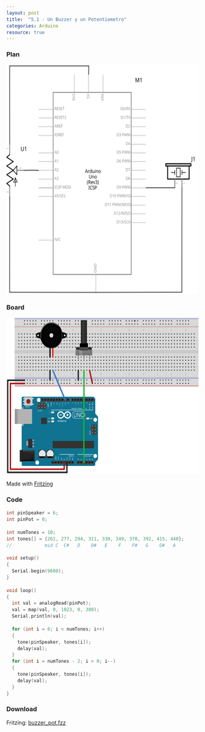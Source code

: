 ```yaml
---
layout: post
title:  "5.1 - Un Buzzer y un Potentiometro"
categories: Arduino
resource: true
---
```


### Plan

<div class="schaltplan">
	<img src="/images/fritzing/arduino/buzzer_pot_Schaltplan.svg" width="800" height="600" alt="wiring plan" />
</div>

### Board

<img src="/images/fritzing/arduino/buzzer_pot_Steckplatine.svg" width="584" height="409" alt="bread board" />

<p class="advert">Made with <a href="http://fritzing.org">Fritzing</a></p>

### Code

```c
int pinSpeaker = 6;
int pinPot = 0;
 
int numTones = 10;
int tones[] = {261, 277, 294, 311, 330, 349, 370, 392, 415, 440};
//            mid C  C#   D    D#   E    F    F#   G    G#   A
 
void setup()
{
  Serial.begin(9600);
}
 
void loop()
{
  int val = analogRead(pinPot);
  val = map(val, 0, 1023, 0, 300);
  Serial.println(val);
  
  for (int i = 0; i < numTones; i++)
  {
    tone(pinSpeaker, tones[i]);
    delay(val);
  }
  for (int i = numTones - 2; i > 0; i--)
  {
    tone(pinSpeaker, tones[i]);
    delay(val);
  }
}
```

### Download

Fritzing: [buzzer_pot.fzz](/images/fritzing/arduino/buzzer_pot.fzz)
